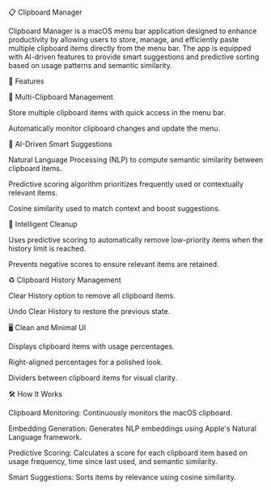 📋 Clipboard Manager

Clipboard Manager is a macOS menu bar application designed to enhance productivity by allowing users to store, manage, and efficiently paste multiple clipboard items directly from the menu bar. The app is equipped with AI-driven features to provide smart suggestions and predictive sorting based on usage patterns and semantic similarity.

🚀 Features

🔢 Multi-Clipboard Management

Store multiple clipboard items with quick access in the menu bar.

Automatically monitor clipboard changes and update the menu.

🎯 AI-Driven Smart Suggestions

Natural Language Processing (NLP) to compute semantic similarity between clipboard items.

Predictive scoring algorithm prioritizes frequently used or contextually relevant items.

Cosine similarity used to match context and boost suggestions.

🧠 Intelligent Cleanup

Uses predictive scoring to automatically remove low-priority items when the history limit is reached.

Prevents negative scores to ensure relevant items are retained.

♻️ Clipboard History Management

Clear History option to remove all clipboard items.

Undo Clear History to restore the previous state.

🖥️ Clean and Minimal UI

Displays clipboard items with usage percentages.

Right-aligned percentages for a polished look.

Dividers between clipboard items for visual clarity.

🛠️ How It Works

Clipboard Monitoring: Continuously monitors the macOS clipboard.

Embedding Generation: Generates NLP embeddings using Apple's Natural Language framework.

Predictive Scoring: Calculates a score for each clipboard item based on usage frequency, time since last used, and semantic similarity.

Smart Suggestions: Sorts items by relevance using cosine similarity.
